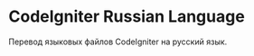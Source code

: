 CodeIgniter Russian Language
============================

Перевод языковых файлов CodeIgniter на русский язык.
